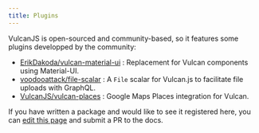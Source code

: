 ```yaml
---
title: Plugins
---
```


VulcanJS is open-sourced and community-based, so it features some plugins developped by the community:

- [ErikDakoda/vulcan-material-ui](https://github.com/ErikDakoda/vulcan-material-ui) : Replacement for Vulcan components using Material-UI.
- [voodooattack/file-scalar](https://github.com/voodooattack/file-scalar) : A `File` scalar for Vulcan.js to facilitate file uploads with GraphQL.
- [VulcanJS/vulcan-places](https://github.com/VulcanJS/vulcan-places) : Google Maps Places integration for Vulcan.

If you have written a package and would like to see it registered here, you can [edit this page](https://github.com/VulcanJS/vulcan-docs/blob/master/source/plugins.md) and submit a PR to the docs.
